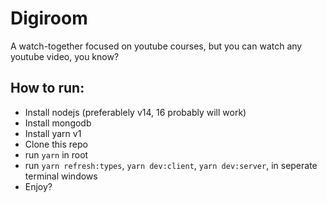 # Digiroom
A watch-together focused on youtube courses, but you can watch any youtube video, you know?
## How to run:

- Install nodejs (preferablely v14, 16 probably will work)
- Install mongodb
- Install yarn v1
- Clone this repo
- run `yarn` in root
- run `yarn refresh:types`, `yarn dev:client`, `yarn dev:server`, in seperate terminal windows
- Enjoy?
